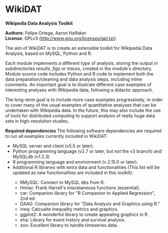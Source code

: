 WikiDAT
=======

<b>Wikipedia Data Analysis Toolkit</b>

<b>Authors</b>: Felipe Ortega, Aaron Halfaker.</br>
<b>License</b>: GPLv3 (http://www.gnu.org/licenses/gpl.txt).

The aim of WikiDAT is to create an extensible toolkit for Wikipedia Data 
Analysis, based on MySQL, Python and R.

<p>Each module implements a different type of analysis, storing the output in 
subdirectories <i>results</i>, <i>figs</i> or <i>traces</i>, created in the 
module's directory. Module source code includes Python and R code to implement 
both the data preparation/cleaning and data analysis steps, including inline 
comments. An important goal is to illustrate different case examples of 
interesting analyses with Wikipedia data, following a didactic approach.</p>

<p>The long-term goal is to include more case examples progressively, in order 
to cover many of the usual examples of quantitative analyses that can be 
undertaken with Wikipedia data. In the future, this may also include the use 
of tools for distributed computing to support analysis of really huge data 
sets in high-resolution studies.</p>

<b>Required dependencies</b>
The following software dependencies are required to run all examples currently
included in WikiDAT:

<ul>
<li>MySQL server and client (v5.5 or later).</li>
<li>Python programming language (v2.7 or later, but not the v3 branch) and 
MySQLdb (v1.2.3)</li>
<li>R programming language and environment (v 2.15.0 or later).</li>
<li>Additional R libraries with extra data and functionalities (This list will be updated as new
functionalities are included in this toolkit):</li> 
<ul>
<li>RMySQL: Connect to MySQL dbs from R.</li>
<li>Hmisc: Frank Harrell's miscelaneous functions (essential).</li>
<li>car: Companion library for "R Companion to Applied Regression", 2nd ed.</li>
<li>DAAG: Companion library for "Data Analysis and Graphics using R."</li>
<li>ineq: Calcualte inequality metrics and graphics.</li>
<li>ggplot2: A wonderful library to create appealing graphics in R.</li>
<li>eha: Library for event history and survival analysis.</li>
<li>zoo: Excellent library to handle timeseries data. </li>
<ul>
